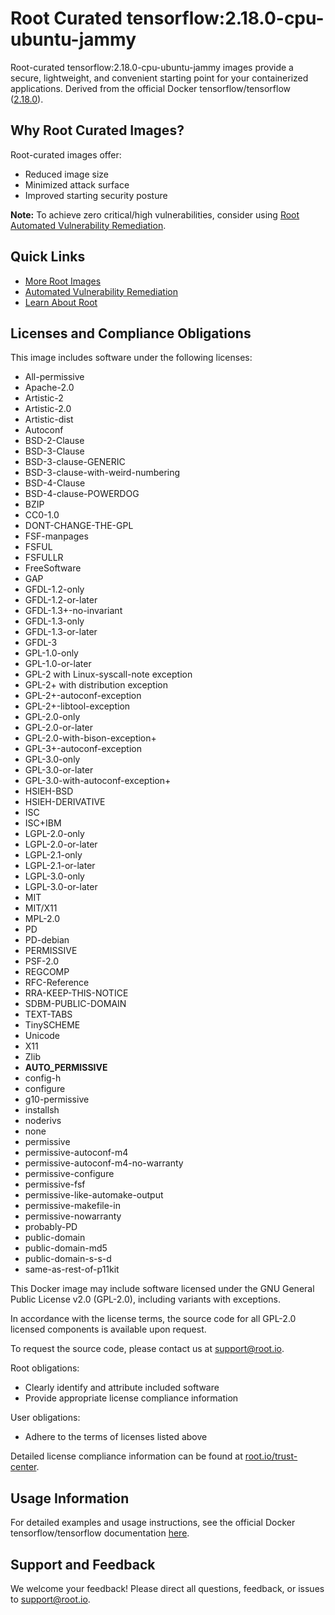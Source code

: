 # Root Curated tensorflow:2.18.0-cpu-ubuntu-jammy

Root-curated tensorflow:2.18.0-cpu-ubuntu-jammy images provide a secure, lightweight, and convenient starting point for your containerized applications. Derived from the official Docker tensorflow/tensorflow ([2.18.0](https://hub.docker.com/layers/tensorflow/tensorflow/2.18.0/images/sha256-f3be5db24f080b3b228a23eb24f586058b3bec445d81500f95167c70e5473d4e )).

## Why Root Curated Images?
Root-curated images offer:
- Reduced image size
- Minimized attack surface
- Improved starting security posture

**Note:** To achieve zero critical/high vulnerabilities, consider using [Root Automated Vulnerability Remediation](https://app.root.io).

## Quick Links
- [More Root Images](https://images.root.io)
- [Automated Vulnerability Remediation](https://app.root.io)
- [Learn About Root](https://www.root.io)

## Licenses and Compliance Obligations
This image includes software under the following licenses:
- All-permissive
- Apache-2.0
- Artistic-2
- Artistic-2.0
- Artistic-dist
- Autoconf
- BSD-2-Clause
- BSD-3-Clause
- BSD-3-clause-GENERIC
- BSD-3-clause-with-weird-numbering
- BSD-4-Clause
- BSD-4-clause-POWERDOG
- BZIP
- CC0-1.0
- DONT-CHANGE-THE-GPL
- FSF-manpages
- FSFUL
- FSFULLR
- FreeSoftware
- GAP
- GFDL-1.2-only
- GFDL-1.2-or-later
- GFDL-1.3+-no-invariant
- GFDL-1.3-only
- GFDL-1.3-or-later
- GFDL-3
- GPL-1.0-only
- GPL-1.0-or-later
- GPL-2 with Linux-syscall-note exception
- GPL-2+ with distribution exception
- GPL-2+-autoconf-exception
- GPL-2+-libtool-exception
- GPL-2.0-only
- GPL-2.0-or-later
- GPL-2.0-with-bison-exception+
- GPL-3+-autoconf-exception
- GPL-3.0-only
- GPL-3.0-or-later
- GPL-3.0-with-autoconf-exception+
- HSIEH-BSD
- HSIEH-DERIVATIVE
- ISC
- ISC+IBM
- LGPL-2.0-only
- LGPL-2.0-or-later
- LGPL-2.1-only
- LGPL-2.1-or-later
- LGPL-3.0-only
- LGPL-3.0-or-later
- MIT
- MIT/X11
- MPL-2.0
- PD
- PD-debian
- PERMISSIVE
- PSF-2.0
- REGCOMP
- RFC-Reference
- RRA-KEEP-THIS-NOTICE
- SDBM-PUBLIC-DOMAIN
- TEXT-TABS
- TinySCHEME
- Unicode
- X11
- Zlib
- __AUTO_PERMISSIVE__
- config-h
- configure
- g10-permissive
- installsh
- noderivs
- none
- permissive
- permissive-autoconf-m4
- permissive-autoconf-m4-no-warranty
- permissive-configure
- permissive-fsf
- permissive-like-automake-output
- permissive-makefile-in
- permissive-nowarranty
- probably-PD
- public-domain
- public-domain-md5
- public-domain-s-s-d
- same-as-rest-of-p11kit

This Docker image may include software licensed under the GNU General Public License v2.0 (GPL-2.0), including variants with exceptions.

In accordance with the license terms, the source code for all GPL-2.0 licensed components is available upon request.

To request the source code, please contact us at [support@root.io](mailto:support@root.io).

Root obligations:
- Clearly identify and attribute included software
- Provide appropriate license compliance information

User obligations:
- Adhere to the terms of licenses listed above

Detailed license compliance information can be found at [root.io/trust-center](https://root.io/trust-center).


## Usage Information
For detailed examples and usage instructions, see the official Docker tensorflow/tensorflow documentation [here](https://hub.docker.com/r/tensorflow/tensorflow).

## Support and Feedback
We welcome your feedback! Please direct all questions, feedback, or issues to [support@root.io](mailto:support@root.io).